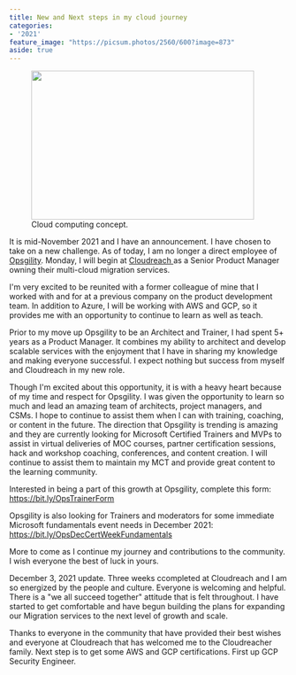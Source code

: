 ```yaml
---
title: New and Next steps in my cloud journey
categories:
- '2021'
feature_image: "https://picsum.photos/2560/600?image=873"
aside: true
---
```




<div class="wp-block-image"><figure class="aligncenter size-large is-resized"><img src="https://captainhyperscaler.files.wordpress.com/2020/02/image-3.jpeg?w=300" alt="" class="wp-image-404" width="403" height="269"/><figcaption>Cloud computing concept.</figcaption></figure></div>


It is mid-November 2021 and I have an announcement. I have chosen to take on a new challenge. As of today, I am no longer a direct employee of <a href="http://www.opsgility.com">Opsgility</a>. Monday, I will begin at <a href="http://www.cloudreach.com">Cloudreach </a>as a Senior Product Manager owning their multi-cloud migration services. 

I'm very excited to be reunited with a former colleague of mine that I worked with and for at a previous company on the product development team. In addition to Azure, I will be working with AWS and GCP, so it provides me with an opportunity to continue to learn as well as teach. 

Prior to my move up Opsgility to be an Architect and Trainer, I had spent 5+ years as a Product Manager. It combines my ability to architect and develop scalable services with the enjoyment that I have in sharing my knowledge and making everyone successful. I expect nothing but success from myself and Cloudreach in my new role.

Though I'm excited about this opportunity, it is with a heavy heart because of my time and respect for Opsgility. I was given the opportunity to learn so much and lead an amazing team of architects, project managers, and CSMs. I hope to continue to assist them when I can with training, coaching, or content in the future. The direction that Opsgility is trending is amazing and they are currently looking for Microsoft Certified Trainers and MVPs to assist in virtual deliveries of MOC courses, partner certification sessions, hack and workshop coaching, conferences, and content creation.  I will continue to assist them to maintain my MCT and provide great content to the learning community.

Interested in being a part of this growth at Opsgility, complete this form: <a href="https://bit.ly/OpsTrainerForm">https://bit.ly/OpsTrainerForm</a>

Opsgility is also looking for Trainers and moderators for some immediate Microsoft fundamentals event needs in December 2021: <a href="https://bit.ly/OpsDecCertWeekFundamentals">https://bit.ly/OpsDecCertWeekFundamentals</a>

More to come as I continue my journey and contributions to the community. I wish everyone the best of luck in yours. 

December 3, 2021 update. Three weeks ccompleted at Cloudreach and I am so energized by the people and culture. Everyone is welcoming and helpful. There is a "we all succeed together" attitude that is felt throughout.  I have started to get comfortable and have begun building the plans for expanding our Migration services to the next level of growth and scale. 

Thanks to everyone in the community that have provided their best wishes and everyone at Cloudreach that has welcomed me to the Cloudreacher family. Next step is to get some AWS and GCP certifications. First up GCP Security Engineer. 
